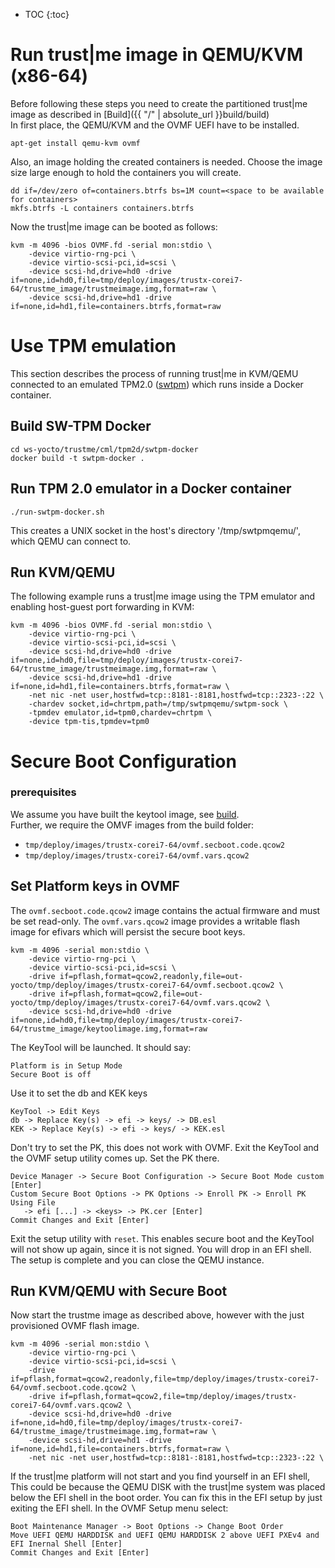 ---
---

- TOC
{:toc}

# Run trust\|me image in QEMU/KVM (x86-64)
Before following these steps you need to create the partitioned trust\|me image as described in [Build]({{ "/" | absolute_url }}build/build)  
In first place, the QEMU/KVM and the OVMF UEFI have to be installed.
```
apt-get install qemu-kvm ovmf
```
Also, an image holding the created containers is needed. Choose the image size large enough to hold the containers you will create.
```
dd if=/dev/zero of=containers.btrfs bs=1M count=<space to be available for containers>
mkfs.btrfs -L containers containers.btrfs
```

Now the trust\|me image can be booted as follows:   
```
kvm -m 4096 -bios OVMF.fd -serial mon:stdio \
    -device virtio-rng-pci \
    -device virtio-scsi-pci,id=scsi \
    -device scsi-hd,drive=hd0 -drive if=none,id=hd0,file=tmp/deploy/images/trustx-corei7-64/trustme_image/trustmeimage.img,format=raw \
    -device scsi-hd,drive=hd1 -drive if=none,id=hd1,file=containers.btrfs,format=raw
```

# Use TPM emulation

This section describes the process of running trust\|me in KVM/QEMU connected to an emulated TPM2.0
([swtpm](https://github.com/stefanberger/swtpm)) which runs inside a Docker container.

## Build SW-TPM Docker


```
cd ws-yocto/trustme/cml/tpm2d/swtpm-docker
docker build -t swtpm-docker .
```

## Run TPM 2.0 emulator in a Docker container

```
./run-swtpm-docker.sh
```

This creates a UNIX socket in the host's directory '/tmp/swtpmqemu/', which QEMU can connect to.

## Run KVM/QEMU

The following example runs a trust\|me image using the TPM emulator and enabling host-guest port forwarding in KVM:

```
kvm -m 4096 -bios OVMF.fd -serial mon:stdio \
    -device virtio-rng-pci \
    -device virtio-scsi-pci,id=scsi \
    -device scsi-hd,drive=hd0 -drive if=none,id=hd0,file=tmp/deploy/images/trustx-corei7-64/trustme_image/trustmeimage.img,format=raw \
    -device scsi-hd,drive=hd1 -drive if=none,id=hd1,file=containers.btrfs,format=raw \
    -net nic -net user,hostfwd=tcp::8181-:8181,hostfwd=tcp::2323-:22 \
    -chardev socket,id=chrtpm,path=/tmp/swtpmqemu/swtpm-sock \
    -tpmdev emulator,id=tpm0,chardev=chrtpm \
    -device tpm-tis,tpmdev=tpm0
```

# Secure Boot Configuration

### prerequisites
We assume you have built the keytool image, see [build](../build/build#build-keytool-image-for-uefi-secure-boot-configuration).     
Further, we require the OMVF images from the build folder:
- `tmp/deploy/images/trustx-corei7-64/ovmf.secboot.code.qcow2`
- `tmp/deploy/images/trustx-corei7-64/ovmf.vars.qcow2`

## Set Platform keys in OVMF

The `ovmf.secboot.code.qcow2` image contains the actual firmware and must be
set read-only. The `ovmf.vars.qcow2` image provides a writable flash image for
efivars which will persist the secure boot keys.

```
kvm -m 4096 -serial mon:stdio \
    -device virtio-rng-pci \
    -device virtio-scsi-pci,id=scsi \
    -drive if=pflash,format=qcow2,readonly,file=out-yocto/tmp/deploy/images/trustx-corei7-64/ovmf.secboot.qcow2 \
    -drive if=pflash,format=qcow2,file=out-yocto/tmp/deploy/images/trustx-corei7-64/ovmf.vars.qcow2 \
    -device scsi-hd,drive=hd0 -drive if=none,id=hd0,file=tmp/deploy/images/trustx-corei7-64/trustme_image/keytoolimage.img,format=raw
```
The KeyTool will be launched.
It should say:

    Platform is in Setup Mode
    Secure Boot is off

Use it to set the db and KEK keys
```
KeyTool -> Edit Keys
db -> Replace Key(s) -> efi -> keys/ -> DB.esl
KEK -> Replace Key(s) -> efi -> keys/ -> KEK.esl
```
Don't try to set the PK, this does not work with OVMF.
Exit the KeyTool
and the OVMF setup utility comes up. Set the PK there.
```
Device Manager -> Secure Boot Configuration -> Secure Boot Mode custom [Enter]
Custom Secure Boot Options -> PK Options -> Enroll PK -> Enroll PK Using File
   -> efi [...] -> <keys> -> PK.cer [Enter]
Commit Changes and Exit [Enter]
```
Exit the setup utility with `reset`.
This enables secure boot and the KeyTool will not show up again, since it is not
signed. You will drop in an EFI shell. The setup is complete and you can close
the QEMU instance.

## Run KVM/QEMU with Secure Boot
Now start the trustme image as described above, however with the just
provisioned OVMF flash image.
```
kvm -m 4096 -serial mon:stdio \
    -device virtio-rng-pci \
    -device virtio-scsi-pci,id=scsi \
    -drive if=pflash,format=qcow2,readonly,file=tmp/deploy/images/trustx-corei7-64/ovmf.secboot.code.qcow2 \
    -drive if=pflash,format=qcow2,file=tmp/deploy/images/trustx-corei7-64/ovmf.vars.qcow2 \
    -device scsi-hd,drive=hd0 -drive if=none,id=hd0,file=tmp/deploy/images/trustx-corei7-64/trustme_image/trustmeimage.img,format=raw \
    -device scsi-hd,drive=hd1 -drive if=none,id=hd1,file=containers.btrfs,format=raw \
    -net nic -net user,hostfwd=tcp::8181-:8181,hostfwd=tcp::2323-:22 \
```

If the trust\|me platform will not start and you find yourself in an EFI shell,
This could be because the QEMU DISK with the trust\|me system was placed below
the EFI shell in the boot order. You can fix this in the EFI setup by just
exiting the EFI shell.
In the OVMF Setup menu select:

    Boot Maintenance Manager -> Boot Options -> Change Boot Order
    Move UEFI QEMU HARDDISK and UEFI QEMU HARDDISK 2 above UEFI PXEv4 and EFI Inernal Shell [Enter]
    Commit Changes and Exit [Enter]

